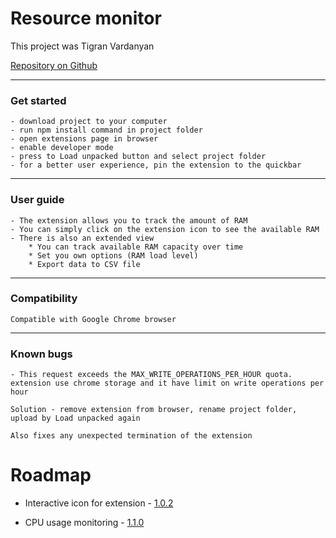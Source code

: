 # Resource monitor

This project was Tigran Vardanyan

[Repository on Github](https://github.com/TigranVardanyan/Resource-Monitor)

---
### Get started
```
- download project to your computer
- run npm install command in project folder
- open extensions page in browser
- enable developer mode
- press to Load unpacked button and select project folder
- for a better user experience, pin the extension to the quickbar
```
---
### User guide
```
- The extension allows you to track the amount of RAM
- You can simply click on the extension icon to see the available RAM
- There is also an extended view
    * You can track available RAM capacity over time
    * Set you own options (RAM load level)
    * Export data to CSV file
```
---
### Compatibility
```
Compatible with Google Chrome browser
```
---
### Known bugs
```
- This request exceeds the MAX_WRITE_OPERATIONS_PER_HOUR quota.
extension use chrome storage and it have limit on write operations per hour

Solution - remove extension from browser, rename project folder, upload by Load unpacked again

Also fixes any unexpected termination of the extension
```
# Roadmap

* Interactive icon for extension - [1.0.2](https://github.com/TigranVardanyan/Resource-Monitor/issues/2)

* CPU usage monitoring  - [1.1.0](https://github.com/TigranVardanyan/Resource-Monitor/issues/1)